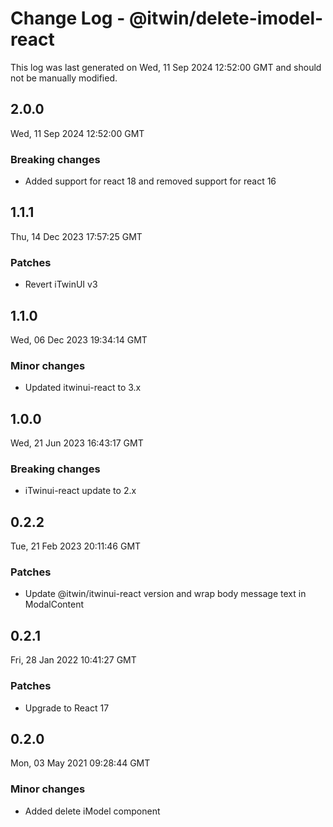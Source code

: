 # Change Log - @itwin/delete-imodel-react

This log was last generated on Wed, 11 Sep 2024 12:52:00 GMT and should not be manually modified.

## 2.0.0
Wed, 11 Sep 2024 12:52:00 GMT

### Breaking changes

- Added support for react 18 and removed support for react 16

## 1.1.1
Thu, 14 Dec 2023 17:57:25 GMT

### Patches

- Revert iTwinUI v3

## 1.1.0
Wed, 06 Dec 2023 19:34:14 GMT

### Minor changes

- Updated itwinui-react to 3.x

## 1.0.0
Wed, 21 Jun 2023 16:43:17 GMT

### Breaking changes

- iTwinui-react update to 2.x

## 0.2.2
Tue, 21 Feb 2023 20:11:46 GMT

### Patches

- Update @itwin/itwinui-react version and wrap body message text in ModalContent

## 0.2.1
Fri, 28 Jan 2022 10:41:27 GMT

### Patches

- Upgrade to React 17

## 0.2.0
Mon, 03 May 2021 09:28:44 GMT

### Minor changes

- Added delete iModel component

